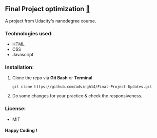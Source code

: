 ## Final Project optimization [🔗](https://adsingh14.github.io/Final-Project-Updates/)
A project from Udacity's nanodegree course.

### Technologies used:
- HTML
- CSS
- Javascript

### Installation:
1. Clone the repo via **Git Bash** or **Terminal**
    
   `git clone https://github.com/adsingh14/Final-Project-Updates.git`

2. Do some changes for your practice & check the responsiveness.

### License:
- MIT

#### Happy Coding !

